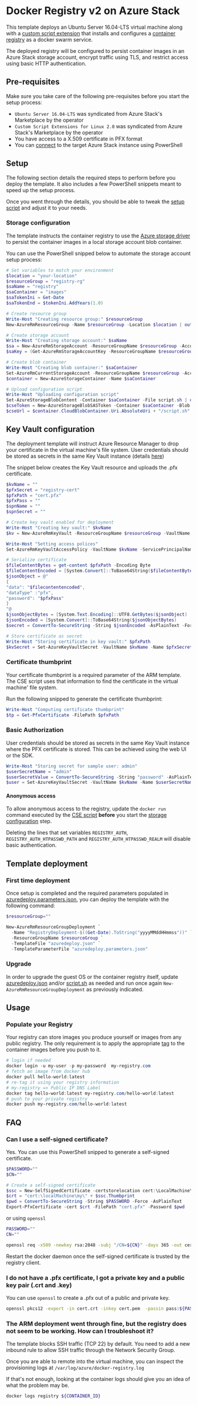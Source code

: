 # Docker Registry v2 on Azure Stack

This template deploys an Ubuntu Server 16.04-LTS virtual machine along with a [custom script extension](script.sh) that installs and configures a [container registry](https://docs.docker.com/registry/) as a docker swarm service.

The deployed registry will be configured to persist container images in an Azure Stack storage account, encrypt traffic using TLS, and restrict access using basic HTTP authentication.

## Pre-requisites

Make sure you take care of the following pre-requisites before you start the setup process:

- `Ubuntu Server 16.04-LTS` was syndicated from Azure Stack's Marketplace by the operator
- `Custom Script Extensions for Linux 2.0` was syndicated from Azure Stack's Marketplace by the operator
- You have access to a X.509 certificate in PFX format
- You can [connect](https://docs.microsoft.com/en-us/azure-stack/user/azure-stack-powershell-configure-user) to the target Azure Stack instance using PowerShell

## Setup

The following section details the required steps to perform before you deploy the template. It also includes a few PowerShell snippets meant to speed up the setup process.

Once you went through the details, you should be able to tweak the [setup script](setup.ps1) and adjust it to your needs.

### Storage configuration

The template instructs the container registry to use the [Azure storage driver](https://docs.docker.com/registry/storage-drivers/azure/) to persist the container images in a local storage account blob container.

You can use the PowerShell snipped below to automate the storage account setup process:

```powershell
# Set variables to match your environment
$location = "your-location"
$resourceGroup = "registry-rg"
$saName = "registry"
$saContainer = "images"
$saTokenIni = Get-Date
$saTokenEnd = $tokenIni.AddYears(1.0)

# Create resource group
Write-Host "Creating resource group:" $resourceGroup
New-AzureRmResourceGroup -Name $resourceGroup -Location $location | out-null

# Create storage account
Write-Host "Creating storage account:" $saName
$sa = New-AzureRmStorageAccount -ResourceGroupName $resourceGroup -AccountName $saName -Location $location -SkuName Premium_LRS -EnableHttpsTrafficOnly 1
$saKey = (Get-AzureRmStorageAccountKey -ResourceGroupName $resourceGroup -AccountName $saName)[0].Value

# Create blob container
Write-Host "Creating blob container:" $saContainer
Set-AzureRmCurrentStorageAccount -ResourceGroupName $resourceGroup -AccountName $saName | out-null
$container = New-AzureStorageContainer -Name $saContainer

# Upload configuration script
Write-Host "Uploading configuration script"
Set-AzureStorageBlobContent -Container $saContainer -File script.sh | out-null
$cseToken = New-AzureStorageBlobSASToken -Container $saContainer -Blob "script.sh" -Permission r -StartTime $saTokenIni -ExpiryTime $saTokenEnd
$cseUrl = $container.CloudBlobContainer.Uri.AbsoluteUri + "/script.sh" + $cseToken
```

## Key Vault configuration

The deployment template will instruct Azure Resource Manager to drop your certificate in the virtual machine's file system. User credentials should be stored as secrets in the same Key Vault instance (details [here](#basic-authorization))

The snippet below creates the Key Vault resource and uploads the .pfx certificate.

```powershell
$kvName = ""
$pfxSecret = "registry-cert"
$pfxPath = "cert.pfx"
$pfxPass = ""
$spnName = ""
$spnSecret = ""

# Create key vault enabled for deployment
Write-Host "Creating key vault:" $kvName
$kv = New-AzureRmKeyVault -ResourceGroupName $resourceGroup -VaultName $kvName -Location $location -Sku standard -EnabledForDeployment

Write-Host "Setting access polices"
Set-AzureRmKeyVaultAccessPolicy -VaultName $kvName -ServicePrincipalName $spnName -PermissionsToSecrets GET,LIST

# Serialize certificate
$fileContentBytes = get-content $pfxPath -Encoding Byte
$fileContentEncoded = [System.Convert]::ToBase64String($fileContentBytes)
$jsonObject = @"
{
"data": "$filecontentencoded",
"dataType" :"pfx",
"password": "$pfxPass"
}
"@
$jsonObjectBytes = [System.Text.Encoding]::UTF8.GetBytes($jsonObject)
$jsonEncoded = [System.Convert]::ToBase64String($jsonObjectBytes)
$secret = ConvertTo-SecureString -String $jsonEncoded -AsPlainText -Force

# Store certificate as secret
Write-Host "Storing certificate in key vault:" $pfxPath
$kvSecret = Set-AzureKeyVaultSecret -VaultName $kvName -Name $pfxSecret -SecretValue $secret -ContentType pfx
```

### Certificate thumbprint

Your certificate thumbprint is a required parameter of the ARM template. The CSE script uses that information to find the certificate in the virtual machine' file system.

Run the following snipped to generate the certificate thumbprint:

```powershell
Write-Host "Computing certificate thumbprint"
$tp = Get-PfxCertificate -FilePath $pfxPath
```

### Basic Authorization

User credentials should be stored as secrets in the same Key Vault instance where the PFX certificate is stored. This can be achieved using the web UI or the SDK.

```powershell
Write-Host "Storing secret for sample user: admin"
$userSecretName = "admin"
$userSecretValue = ConvertTo-SecureString -String "password" -AsPlainText -Force
$user = Set-AzureKeyVaultSecret -VaultName $kvName -Name $userSecretName -SecretValue $userSecretValue
```

#### Anonymous access

To allow anonymous access to the registry, update the `docker run` command executed by the [CSE script](script.sh) **before** you start the [storage configuration](#storage-configuration) step.

Deleting the lines that set variables `REGISTRY_AUTH`, `REGISTRY_AUTH_HTPASSWD_PATH` and `REGISTRY_AUTH_HTPASSWD_REALM` will disable basic authentication.

## Template deployment

### First time deployment

Once setup is completed and the required parameters populated in [azuredeploy.parameters.json](azuredeploy.parameters.json), you can deploy the template with the following command:

```powershell
$resourceGroup=""

New-AzureRmResourceGroupDeployment `
  -Name "RegistryDeployment-$((Get-Date).ToString("yyyyMMddHHmmss"))" `
  -ResourceGroupName $resourceGroup `
  -TemplateFile "azuredeploy.json" `
  -TemplateParameterFile "azuredeploy.parameters.json"
```

### Upgrade

In order to upgrade the guest OS or the container registry itself, update [azuredeploy.json](azuredeploy.json) and/or [script.sh](script.sh) as needed and run once again `New-AzureRmResourceGroupDeployment` as previously indicated.

## Usage

### Populate your Registry

Your registry can store images you produce yourself or images from any public registry. The only requirement is to apply the appropriate [tag](https://docs.docker.com/engine/reference/commandline/tag/#tag-an-image-for-a-private-repository) to the container images before you push to it.

```powershell
# login if needed
docker login -u my-user -p my-password  my-registry.com
# fetch an image from docker hub
docker pull hello-world:latest
# re-tag it using your registry information
# my-registry => Public IP DNS Label
docker tag hello-world:latest my-registry.com/hello-world:latest
# push to your private registry
docker push my-registry.com/hello-world:latest
```

## FAQ

### Can I use a self-signed certificate?

Yes. You can use this PowerShell snipped to generate a self-signed certificate. 

```powershell
$PASSWORD=""
$CN=""

# Create a self-signed certificate
$ssc = New-SelfSignedCertificate -certstorelocation cert:\LocalMachine\My -dnsname $CN
$crt = "cert:\localMachine\my\" + $ssc.Thumbprint
$pwd = ConvertTo-SecureString -String $PASSWORD -Force -AsPlainText
Export-PfxCertificate -cert $crt -FilePath "cert.pfx" -Password $pwd
```

or using `openssl`

```bash
PASSWORD=""
CN=""

openssl req -x509 -newkey rsa:2048 -subj "/CN=${CN}" -days 365 -out cert.crt -keyout cert.pem -passout pass:${PASSWORD}
```

Restart the docker daemon once the self-signed certificate is trusted by the registry client.

### I do not have a .pfx certificate, I got a private key and a public key pair (.crt and .key)

You can use `openssl` to create a .pfx out of a public and private key.

```bash
openssl pkcs12 -export -in cert.crt -inkey cert.pem  -passin pass:${PASSWORD} -out cert.pfx -passout pass:${PASSWORD}
```

### The ARM deployment went through fine, but the registry does not seem to be working. How can I troubleshoot it?

The template blocks SSH traffic (TCP 22) by default. You need to add a new inbound rule to allow SSH traffic through the Network Security Group.

Once you are able to remote into the virtual machine, you can inspect the provisioning logs at `/var/log/azure/docker-registry.log`

If that's not enough, looking at the container logs should give you an idea of what the problem may be.

```bash
docker logs registry ${CONTAINER_ID}
```
